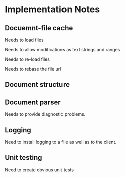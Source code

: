 # Implementation Notes

## Docuemnt-file cache

Needs to load files

Needs to allow modifications as text strings and ranges

Needs to re-load files

Needs to rebase the file url

## Document structure 

## Document parser

Needs to provide diagnostic problems.

## Logging

Need to install logging to a file as well as to the client.

## Unit testing

Need to create obvious unit tests